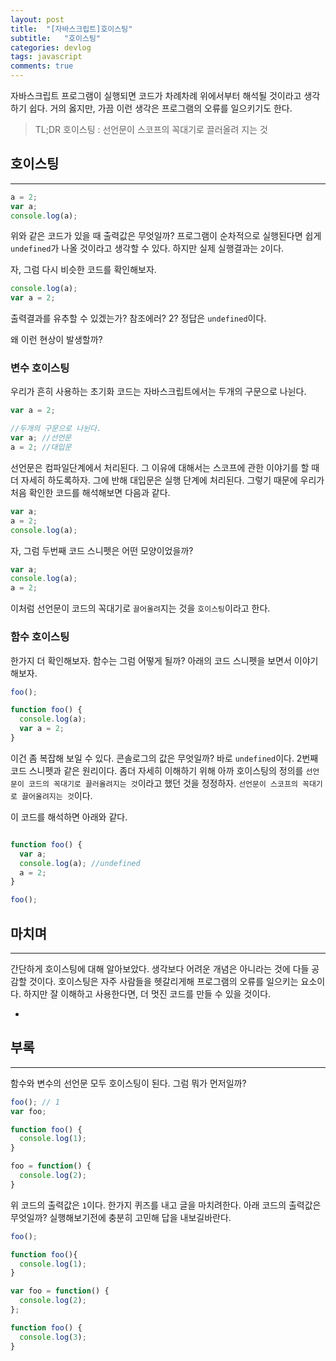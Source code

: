 ```yaml
---
layout: post
title:  "[자바스크립트]호이스팅"
subtitle:   "호이스팅"
categories: devlog
tags: javascript
comments: true
---
```


자바스크립트 프로그램이 실행되면 코드가 차례차례 위에서부터 해석될 것이라고 생각하기 쉽다. 거의 옳지만, 가끔 이런 생각은 프로그램의 오류를 일으키기도 한다.

> TL;DR
> 호이스팅 : 선언문이 스코프의 꼭대기로 끌러올려 지는 것

## 호이스팅
---

```js
a = 2;
var a;
console.log(a);
```

위와 같은 코드가 있을 때 출력값은 무엇일까? 프로그램이 순차적으로 실행된다면 쉽게 `undefined`가 나올 것이라고 생각할 수 있다. 하지만 실제 실행결과는 `2`이다.

자, 그럼 다시 비슷한 코드를 확인해보자.

```js
console.log(a);
var a = 2;
```

출력결과를 유추할 수 있겠는가? 참조에러? 2? 정답은 `undefined`이다.

왜 이런 현상이 발생할까?

### 변수 호이스팅

우리가 흔히 사용하는 초기화 코드는 자바스크립트에서는 두개의 구문으로 나뉜다.

```js
var a = 2;

//두개의 구문으로 나뉜다.
var a; //선언문
a = 2; //대입문
```

선언문은 컴파일단계에서 처리된다. 그 이유에 대해서는 스코프에 관한 이야기를 할 때 더 자세히 하도록하자. 그에 반해 대입문은 실행 단계에 처리된다. 그렇기 때문에 우리가 처음 확인한 코드를 해석해보면 다음과 같다.

```js
var a;
a = 2;
console.log(a);
```

자, 그럼 두번째 코드 스니펫은 어떤 모양이었을까?

```js
var a;
console.log(a);
a = 2;
```

이처럼 선언문이 코드의 꼭대기로 `끌어올려`지는 것을 `호이스팅`이라고 한다.

### 함수 호이스팅

한가지 더 확인해보자. 함수는 그럼 어떻게 될까? 아래의 코드 스니펫을 보면서 이야기 해보자.

```js
foo();

function foo() {
  console.log(a);
  var a = 2;
}
```

이건 좀 복잡해 보일 수 있다. 콘솔로그의 값은 무엇일까? 바로 `undefined`이다. 2번째 코드 스니펫과 같은 원리이다. 좀더 자세히 이해하기 위해 아까 호이스팅의 정의를 `선언문이 코드의 꼭대기로 끌러올려지는 것`이라고 했던 것을 정정하자. `선언문이 스코프의 꼭대기로 끌어올려지는 것`이다.

이 코드를 해석하면 아래와 같다.

```js

function foo() {
  var a;
  console.log(a); //undefined
  a = 2;
}

foo();

```

## 마치며
---

간단하게 호이스팅에 대해 알아보았다. 생각보다 어려운 개념은 아니라는 것에 다들 공감할 것이다. 호이스팅은 자주 사람들을 헷갈리게해 프로그램의 오류를 일으키는 요소이다. 하지만 잘 이해하고 사용한다면, 더 멋진 코드를 만들 수 있을 것이다.

+

## 부록
---

함수와 변수의 선언문 모두 호이스팅이 된다. 그럼 뭐가 먼저일까?

```js
foo(); // 1
var foo;

function foo() {
  console.log(1);
}

foo = function() {
  console.log(2);
}
```

위 코드의 출력값은 `1`이다. 한가지 퀴즈를 내고 글을 마치려한다. 아래 코드의 출력값은 무엇일까? 실행해보기전에 충분히 고민해 답을 내보길바란다.

```js
foo();

function foo(){
  console.log(1);
}

var foo = function() {
  console.log(2);
};

function foo() {
  console.log(3);
}
```
